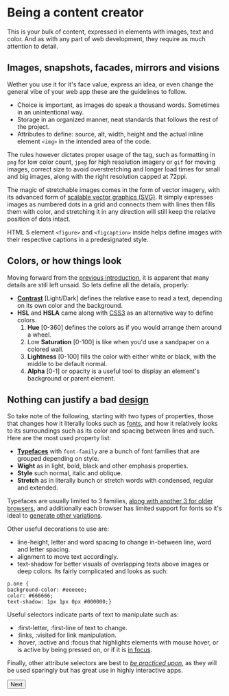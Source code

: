 # Being a content creator

This is your bulk of content, expressed in elements with images, text and color. And as with any part of web development, they require as much attention to detail. 

## Images, snapshots, facades, mirrors and visions

Wether you use it for it's face value, express an idea, or even change the general vibe of your web app these are the guidelines to follow. 
* Choice is important, as images do speak a thousand words. Sometimes in an unintentional way.
* Storage in an organized manner, neat standards that follows the rest of the project.
* Attributes to define: source, alt, width, height and the actual inline element `<img>` in the intended area of the code.

The rules however dictates proper usage of the tag, such as formatting in `png` for low color count, `jpeg` for high resolution imagery or `gif` for moving images, correct size to avoid overstretching and longer load times for small and big images, along with the right resolution capped at 72ppi.

The magic of stretchable images comes in the form of vector imagery, with its advanced form of [scalable vector graphics (SVG)](https://www.adobe.com/devnet/svg.html). It simply expresses images as numbered dots in a grid and connects them with lines then fills them with color, and stretching it in any direction will still keep the relative position of dots intact.

HTML 5 element `<figure>` and `<figcaption>` inside helps define images with their respective captions in a predesignated style.

## Colors, or how things look

Moving forward from the [previous introduction](https://abukhalil95.github.io/learning-journal/zen_1), it is apparent that many details are still left unsaid. So lets define all the details, properly:
* [**Contrast**](https://developers.google.com/web/tools/chrome-devtools/accessibility/reference#contrast) [Light/Dark] defines the relative ease to read a text, depending on its own color and the background.
* **HSL** and **HSLA** came along with [CSS3](https://developer.mozilla.org/en-US/docs/Archive/CSS3) as an alternative way to define colors.
    1. **Hue** [0-360] defines the colors as if you would arrange them around a wheel.
    2. Low **Saturation** [0-100] is like when you'd use a sandpaper on a colored wall.
    3. **Lightness** [0-100] fills the color with either white or black, with the middle to be default normal.
    4. **Alpha** [0-1] or opacity is a useful tool to display an element's background or parent element.

## Nothing can justify a bad [design](terrible_text_layout)
So take note of the following, starting with two types of properties, those that changes how it literally looks such as [fonts](https://fonts.adobe.com/fonts), and how it relatively looks to its surroundings such as its color and spacing between lines and such. Here are the most used property list:
* [**Typefaces**](http://www.typogui.de/) with `font-family` are a bunch of font families that are grouped depending on style.
* **Wight** as in light, bold, black and other emphasis properties.
* **Style** such normal, italic and oblique.
* **Stretch** as in literally bunch or stretch words with condensed, regular and extended.

Typefaces are usually limited to 3 families, [along with another 3 for older browsers](https://blog.prototypr.io/typography-and-cross-browser-compatibility-fc1fa3b8fa9a), and additionally each browser has limited support for fonts so it's ideal to [generate other variations](https://www.fontsquirrel.com/tools/webfont-generator).

Other useful decorations to use are:
* line-height, letter and word spacing to change in-between line, word and letter spacing.
* alignment to move text accordingly.
* text-shadow for better visuals of overlapping texts above images or deep colors. Its fairly complicated and looks as such:
```
p.one {
background-color: #eeeeee;
color: #666666;
text-shadow: 1px 1px 0px #000000;}
```
Useful selectors indicate parts of text to manipulate such as:
* :first-letter, :first-line of text to change.
* :links, :visited for link manipulation.
* :hover, :active and :focus that highlights elements with mouse hover, or is active by being pressed on, or if it is [in focus](https://www.w3schools.com/cssref/tryit.asp?filename=trycss_sel_focus).

Finally, other attribute selectors are best to [*be practiced upon*](https://flukeout.github.io/), as they will be used sparingly but has great use in highly interactive apps.

<button name="button" onclick="https://abukhalil95.github.io/reading-notes/class-06">Next</button>





